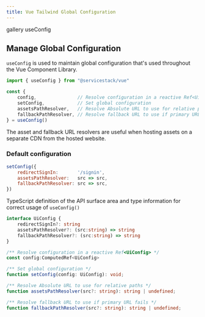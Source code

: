 ```yaml
---
title: Vue Tailwind Global Configuration
---
```


<link rel="stylesheet" href="/css/tailwind-components.css">

<script setup>
import { Icon } from "@iconify/vue"
import ApiReference from "../src/components/ApiReference.vue"
</script>

<Breadcrumbs class="not-prose my-4 mb-8" home-href="/vue/">
  <Breadcrumb href="/vue/gallery/">gallery</Breadcrumb>
  <Breadcrumb>useConfig</Breadcrumb>
</Breadcrumbs>

<h2 id="formatters" class="mt-8 mb-4 text-2xl font-semibold text-gray-900 dark:text-gray-100">
    Manage Global Configuration
</h2>

`useConfig` is used to maintain global configuration that's used throughout the Vue Component Library.

```ts
import { useConfig } from "@servicestack/vue"

const {
    config,               // Resolve configuration in a reactive Ref<UiConfig>
    setConfig,            // Set global configuration
    assetsPathResolver,   // Resolve Absolute URL to use for relative paths
    fallbackPathResolver, // Resolve fallback URL to use if primary URL fails
} = useConfig()
```

The asset and fallback URL resolvers are useful when hosting assets on a separate CDN from the hosted website.

<h3 class="my-4 text-lg font-semibold">Default configuration</h3>

```js
setConfig({
    redirectSignIn:       '/signin',
    assetsPathResolver:   src => src,
    fallbackPathResolver: src => src,
})
```

<ApiReference component="TypeScript Definition" />

TypeScript definition of the API surface area and type information for correct usage of `useConfig()`

```ts
interface UiConfig {
    redirectSignIn?: string
    assetsPathResolver?: (src:string) => string
    fallbackPathResolver?: (src:string) => string
}

/** Resolve configuration in a reactive Ref<UiConfig> */
const config:ComputedRef<UiConfig>

/** Set global configuration */
function setConfig(config: UiConfig): void;

/** Resolve Absolute URL to use for relative paths */
function assetsPathResolver(src?: string): string | undefined;

/** Resolve fallback URL to use if primary URL fails */
function fallbackPathResolver(src?: string): string | undefined;
```